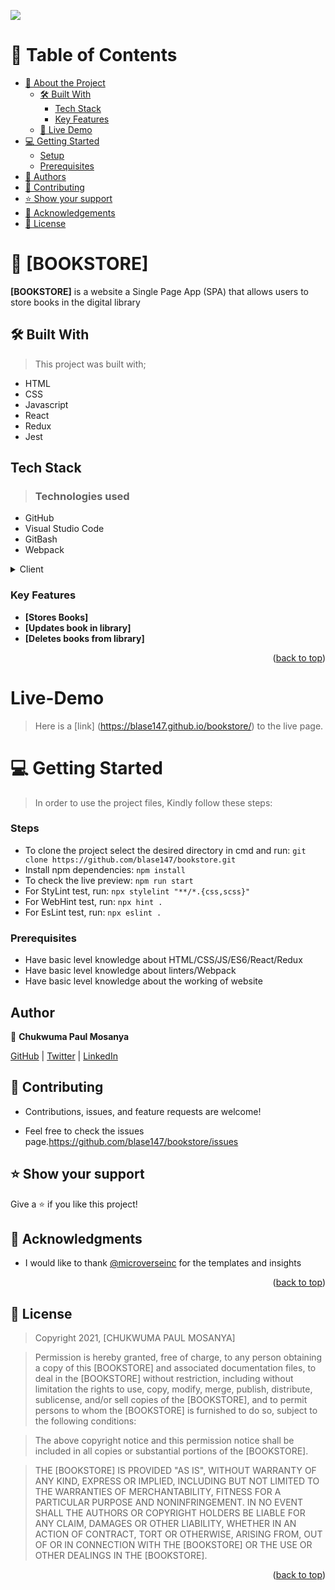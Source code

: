 ![](https://img.shields.io/badge/Microverse-blueviolet)

# 📗 Table of Contents

- [📖 About the Project](#about-project)
  - [🛠 Built With](#built-with)
    - [Tech Stack](#tech-stack)
    - [Key Features](#key-features)
  - [🚀 Live Demo](#live-demo)
- [💻 Getting Started](#getting-started)
  - [Setup](#setup)
  - [Prerequisites](#prerequisites)
- [👥 Authors](#authors)
- [🤝 Contributing](#contributing)
- [⭐️ Show your support](#support)
- [🙏 Acknowledgements](#acknowledgements)
- [📝 License](#license)



# 📖 [BOOKSTORE] <a name=""></a>

**[BOOKSTORE]** is a website a Single Page App (SPA) that allows users to store books in the digital library

## 🛠 Built With <a name="built-with"></a>
 > This project was built with; 
- HTML 
- CSS
- Javascript
- React
- Redux
- Jest

## Tech Stack <a name="tech-stack"></a>
> ### Technologies used 
- GitHub 
- Visual Studio Code 
- GitBash
- Webpack

<details>
  <summary>Client</summary>
  <ul>
    <li><a href="https://reactjs.org/">React.js</a></li>
  </ul>
</details>

### Key Features <a name="key-features"></a>
- **[Stores Books]**
- **[Updates book in library]**
- **[Deletes books from library]**

<p align="right">(<a href="#readme-top">back to top</a>)</p>

# Live-Demo
> Here is a [link] (https://blase147.github.io/bookstore/) to the live page.

# 💻 Getting Started <a name="getting-started"></a>
> In order to use the project files, Kindly follow these steps:

### Steps
- To clone the project select the desired directory in cmd and run: `git clone https://github.com/blase147/bookstore.git`
- Install npm dependencies: `npm install`
- To check the live preview: `npm run start`
- For StyLint test, run: `npx stylelint "**/*.{css,scss}"`
- For WebHint test, run: `npx hint .`
- For EsLint test, run: `npx eslint .`

### Prerequisites
- Have basic level knowledge about HTML/CSS/JS/ES6/React/Redux
- Have basic level knowledge about linters/Webpack
- Have basic level knowledge about the working of website

## Author
👤 **Chukwuma Paul Mosanya**

[GitHub](https://github.com/blase147) | [Twitter](https://twitter.com/DevUmerZia) | [LinkedIn](https://www.linkedin.com/in/chukwuma-mosanya-34645388)

## 🤝 Contributing <a name="contributing"></a>
- Contributions, issues, and feature requests are welcome!

- Feel free to check the issues page.https://github.com/blase147/bookstore/issues

## ⭐️ Show your support <a name="support"></a>
Give a ⭐️ if you like this project!

## 🙏 Acknowledgments <a name="acknowledgements"></a>
- I would like to thank [@microverseinc](https://github.com/microverseinc) for the templates and insights

<p align="right">(<a href="#readme-top">back to top</a>)</p>

## 📝 License <a name="license"></a>
> Copyright 2021, [CHUKWUMA PAUL MOSANYA]

> Permission is hereby granted, free of charge, to any person obtaining a copy of this [BOOKSTORE] and associated documentation files, to deal in the [BOOKSTORE] without restriction, including without limitation the rights to use, copy, modify, merge, publish, distribute, sublicense, and/or sell copies of the [BOOKSTORE], and to permit persons to whom the [BOOKSTORE] is furnished to do so, subject to the following conditions:

> The above copyright notice and this permission notice shall be included in all copies or substantial portions of the [BOOKSTORE].

> THE [BOOKSTORE] IS PROVIDED "AS IS", WITHOUT WARRANTY OF ANY KIND, EXPRESS OR IMPLIED, INCLUDING BUT NOT LIMITED TO THE WARRANTIES OF MERCHANTABILITY, FITNESS FOR A PARTICULAR PURPOSE AND NONINFRINGEMENT. IN NO EVENT SHALL THE AUTHORS OR COPYRIGHT HOLDERS BE LIABLE FOR ANY CLAIM, DAMAGES OR OTHER LIABILITY, WHETHER IN AN ACTION OF CONTRACT, TORT OR OTHERWISE, ARISING FROM, OUT OF OR IN CONNECTION WITH THE [BOOKSTORE] OR THE USE OR OTHER DEALINGS IN THE [BOOKSTORE].

<p align="right">(<a href="#readme-top">back to top</a>)</p>
